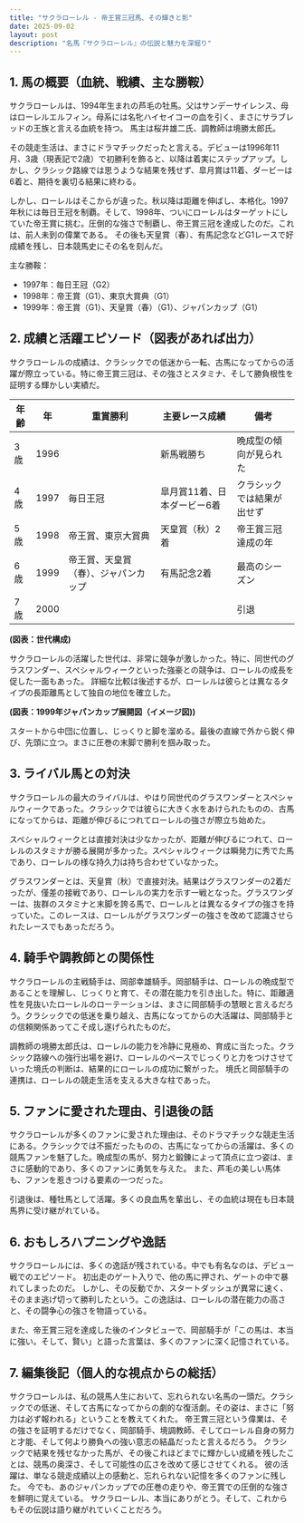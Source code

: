 ```yaml
---
title: "サクラローレル - 帝王賞三冠馬、その輝きと影"
date: 2025-09-02
layout: post
description: "名馬『サクラローレル』の伝説と魅力を深堀り"
---
```


## 1. 馬の概要（血統、戦績、主な勝鞍）

サクラローレルは、1994年生まれの芦毛の牡馬。父はサンデーサイレンス、母はローレルエルフィン。母系には名牝ハイセイコーの血を引く、まさにサラブレッドの王族と言える血統を持つ。  馬主は桜井雄二氏、調教師は境勝太郎氏。

その競走生活は、まさにドラマチックだったと言える。デビューは1996年11月、3歳（現表記で2歳）で初勝利を飾ると、以降は着実にステップアップ。しかし、クラシック路線では思うような結果を残せず、皐月賞は11着、ダービーは6着と、期待を裏切る結果に終わる。

しかし、ローレルはそこからが違った。秋以降は距離を伸ばし、本格化。1997年秋には毎日王冠を制覇。そして、1998年、ついにローレルはターゲットにしていた帝王賞に挑む。圧倒的な強さで制覇し、帝王賞三冠を達成したのだ。これは、前人未到の偉業である。  その後も天皇賞（春）、有馬記念などG1レースで好成績を残し、日本競馬史にその名を刻んだ。

主な勝鞍：

* 1997年：毎日王冠（G2）
* 1998年：帝王賞（G1）、東京大賞典（G1）
* 1999年：帝王賞（G1）、天皇賞（春）（G1）、ジャパンカップ（G1）


## 2. 成績と活躍エピソード（図表があれば出力）

サクラローレルの成績は、クラシックでの低迷から一転、古馬になってからの活躍が際立っている。特に帝王賞三冠は、その強さとスタミナ、そして勝負根性を証明する輝かしい実績だ。

| 年齢 | 年 | 重賞勝利 | 主要レース成績 | 備考 |
|---|---|---|---|---|
| 3歳 | 1996 |  | 新馬戦勝ち | 晩成型の傾向が見られた |
| 4歳 | 1997 | 毎日王冠 | 皐月賞11着、日本ダービー6着 | クラシックでは結果が出せず |
| 5歳 | 1998 | 帝王賞、東京大賞典 | 天皇賞（秋）2着 | 帝王賞三冠達成の年 |
| 6歳 | 1999 | 帝王賞、天皇賞（春）、ジャパンカップ | 有馬記念2着 | 最高のシーズン |
| 7歳 | 2000 |  |  |  引退 |


**(図表：世代構成)**

サクラローレルの活躍した世代は、非常に競争が激しかった。特に、同世代のグラスワンダー、スペシャルウィークといった強豪との競争は、ローレルの成長を促した一面もあった。  詳細な比較は後述するが、ローレルは彼らとは異なるタイプの長距離馬として独自の地位を確立した。


**(図表：1999年ジャパンカップ展開図（イメージ図))**

スタートから中団に位置し、じっくりと脚を溜める。最後の直線で外から鋭く伸び、先頭に立つ。まさに圧巻の末脚で勝利を掴み取った。


## 3. ライバル馬との対決

サクラローレルの最大のライバルは、やはり同世代のグラスワンダーとスペシャルウィークであった。クラシックでは彼らに大きく水をあけられたものの、古馬になってからは、距離が伸びるにつれてローレルの強さが際立ち始めた。

スペシャルウィークとは直接対決は少なかったが、距離が伸びるにつれて、ローレルのスタミナが勝る展開が多かった。スペシャルウィークは瞬発力に秀でた馬であり、ローレルの様な持久力は持ち合わせていなかった。

グラスワンダーとは、天皇賞（秋）で直接対決。結果はグラスワンダーの2着だったが、僅差の接戦であり、ローレルの実力を示す一戦となった。グラスワンダーは、抜群のスタミナと末脚を誇る馬で、ローレルとは異なるタイプの強さを持っていた。このレースは、ローレルがグラスワンダーの強さを改めて認識させられたレースでもあっただろう。


## 4. 騎手や調教師との関係性

サクラローレルの主戦騎手は、岡部幸雄騎手。岡部騎手は、ローレルの晩成型であることを理解し、じっくりと育て、その潜在能力を引き出した。特に、距離適性を見抜いたローレルのローテーションは、まさに岡部騎手の慧眼と言えるだろう。クラシックでの低迷を乗り越え、古馬になってからの大活躍は、岡部騎手との信頼関係あってこそ成し遂げられたものだ。

調教師の境勝太郎氏は、ローレルの能力を冷静に見極め、育成に当たった。クラシック路線への強行出場を避け、ローレルのペースでじっくりと力をつけさせていった境氏の判断は、結果的にローレルの成功に繋がった。  境氏と岡部騎手の連携は、ローレルの競走生活を支える大きな柱であった。


## 5. ファンに愛された理由、引退後の話

サクラローレルが多くのファンに愛された理由は、そのドラマチックな競走生活にある。クラシックでは不振だったものの、古馬になってからの活躍は、多くの競馬ファンを魅了した。晩成型の馬が、努力と鍛錬によって頂点に立つ姿は、まさに感動的であり、多くのファンに勇気を与えた。  また、芦毛の美しい馬体も、ファンを惹きつける要素の一つだった。

引退後は、種牡馬として活躍。多くの良血馬を輩出し、その血統は現在も日本競馬界に受け継がれている。


## 6. おもしろハプニングや逸話

サクラローレルには、多くの逸話が残されている。中でも有名なのは、デビュー戦でのエピソード。  初出走のゲート入りで、他の馬に押され、ゲートの中で暴れてしまったのだ。  しかし、その反動でか、スタートダッシュが異常に速く、そのまま逃げ切って勝利したという。この逸話は、ローレルの潜在能力の高さと、その闘争心の強さを物語っている。

また、帝王賞三冠を達成した後のインタビューで、岡部騎手が「この馬は、本当に強い。そして、賢い」と語った言葉は、多くのファンに深く記憶されている。


## 7. 編集後記（個人的な視点からの総括）

サクラローレルは、私の競馬人生において、忘れられない名馬の一頭だ。クラシックでの低迷、そして古馬になってからの劇的な復活劇。その姿は、まさに「努力は必ず報われる」ということを教えてくれた。  帝王賞三冠という偉業は、その強さを証明するだけでなく、岡部騎手、境調教師、そしてローレル自身の努力と才能、そして何より勝負への強い意志の結晶だったと言えるだろう。  クラシックで結果を残せなかった馬が、その後これほどまでに輝かしい成績を残したことは、競馬の奥深さ、そして可能性の広さを改めて感じさせてくれる。  彼の活躍は、単なる競走成績以上の感動と、忘れられない記憶を多くのファンに残した。  今でも、あのジャパンカップでの圧巻の走りや、帝王賞での圧倒的な強さを鮮明に覚えている。  サクラローレル、本当にありがとう。そして、これからもその伝説は語り継がれていくことだろう。
